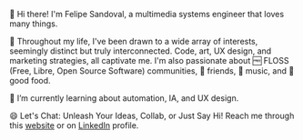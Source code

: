 👋 Hi there! I'm Felipe Sandoval, a multimedia systems engineer that loves many things. 

💬 Throughout my life, I've been drawn to a wide array of interests, seemingly distinct but truly interconnected. Code, art, UX design, and marketing strategies, all captivate me. I'm also passionate about 🆓 FLOSS (Free, Libre, Open Source Software) communities, 🎳 friends, 🎵 music, and 🦐 good food. 

🌱 I’m currently learning about automation, IA, and UX design.

😄 Let's Chat: Unleash Your Ideas, Collab, or Just Say Hi! Reach me through this [website](https://www.felipsandoval.com) or on [LinkedIn](https://www.linkedin.com/in/felipesandovalsibada) profile.

<!--
**felipsandoval/felipsandoval** is a ✨ _special_ ✨ repository because its `README.md` (this file) appears on your GitHub profile.

Here are some ideas to get you started:

- 🔭 I’m currently working on ...
- 🌱 I’m currently learning about ...
- 👯 I’m looking to collaborate on ...
- 🤔 I’m looking for help with ...
- 💬 Ask me about ...
- 📫 How to reach me: ...
- 😄 Pronouns: ...
- ⚡ Fun fact: ...
-->
